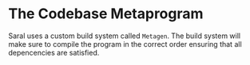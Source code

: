 # The Codebase Metaprogram

Saral uses a custom build system called `Metagen`.
The build system will make sure to compile the program in the correct order ensuring that all depencencies are satisfied.

